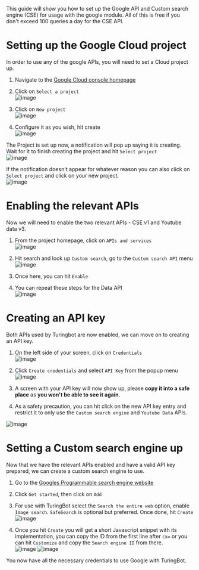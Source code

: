 
This guide will show you how to set up the Google API and Custom search engine (CSE) for usage with the google module. All of this is free if you don't exceed 100 queries a day for the CSE API.

# Setting up the Google Cloud project
In order to use any of the google APIs, you will need to set a Cloud project up.

1) Navigate to the [Google Cloud console homepage](https://console.cloud.google.com)
2) Click on `Select a project` <br>
![image](https://github.com/zleyyij/TuringBot/assets/100243410/13b75269-9663-42b0-bb3f-428ef6898d07)

3) Click on `New project` <br>
![image](https://github.com/zleyyij/TuringBot/assets/100243410/6209939d-568c-41b6-a24d-2dd86fd04008)

4) Configure it as you wish, hit create <br>
![image](https://github.com/zleyyij/TuringBot/assets/100243410/7dea6054-c289-43f5-addc-aad5c53f3791)

The Project is set up now, a notification will pop up saying it is creating. Wait for it to finish creating the project and hit `Select project` <br>
![image](https://github.com/zleyyij/TuringBot/assets/100243410/6c99d0e3-af1e-45dd-99cf-9447b0ac10f7)

If the notification doesn't appear for whatever reason you can also click on `Select project` and click on your new project. <br>
![image](https://github.com/zleyyij/TuringBot/assets/100243410/1f0b4802-b85b-45d6-9b83-894e884dc615)

# Enabling the relevant APIs
Now we will need to enable the two relevant APIs - CSE v1 and Youtube data v3.

1) From the project homepage, click on `APIs and services` <br>
![image](https://github.com/zleyyij/TuringBot/assets/100243410/f09c6fcc-2a35-45e4-9f08-22767ba12f6f)

2) Hit search and look up `Custom search`, go to the `Custom search API` menu <br>
![image](https://github.com/zleyyij/TuringBot/assets/100243410/9d5aa347-b669-4312-a7be-cc13392fa960)

3) Once here, you can hit `Enable`
4) You can repeat these steps for the Data API <br>
![image](https://github.com/zleyyij/TuringBot/assets/100243410/78c903b9-0220-4887-a3c9-d639ff3be2a1)

# Creating an API key
Both APIs used by Turingbot are now enabled, we can move on to creating an API key.

1) On the left side of your screen, click on `Credentials` <br>
![image](https://github.com/zleyyij/TuringBot/assets/100243410/923e2a0d-5ebf-44d6-b087-09673d30e6ee)

2) Click `Create credentials` and select `API Key` from the popup menu <br>
![image](https://github.com/zleyyij/TuringBot/assets/100243410/63d1c05d-d7c0-4605-b0a6-d3983f6dfb64)

3) A screen with your API key will now show up, please **copy it into a safe place** as **you won't be able to see it again**.

4) As a safety precaution, you can hit click on the new API key entry and restrict it to only use the `Custom search engine` and `Youtube Data` APIs. <br>

![image](https://github.com/zleyyij/TuringBot/assets/100243410/51be4d3b-3ccf-4b38-87fc-ba0176478485)

# Setting a Custom search engine up
Now that we have the relevant APIs enabled and have a valid API key prepared, we can create a custom search engine to use.

1) Go to the [Googles Programmable search engine website](https://programmablesearchengine.google.com/about/)
2) Click `Get started`, then click on `Add`
3) For use with TuringBot select the `Search the entire web` option, enable `Image search`. `SafeSearch` is optional but preferred. Once done, hit `Create` <br>
![image](https://github.com/zleyyij/TuringBot/assets/100243410/ae429375-28c3-4019-ad6e-4f5ae0e4a1fb)

4) Once you hit `Create` you will get a short Javascript snippet with its implementation, you can copy the ID from the first line after `cx=` or you can hit `Customize` and copy the `Search engine ID` from there. <br>
![image](https://github.com/zleyyij/TuringBot/assets/100243410/2f378666-52ab-46ab-bad3-4a169b640538)
![image](https://github.com/zleyyij/TuringBot/assets/100243410/b94f4325-05fd-4004-9b7c-d8aa573531c3)


You now have all the necessary credentials to use Google with TuringBot.

[//]: # (All credentials and Ids used in this guide have been invalidated.)

   
